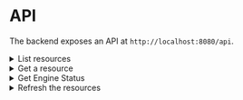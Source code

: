 

# API

The backend exposes an API at `http://localhost:8080/api`.

<details>
<summary>List resources</summary>

| Route | Method |  Description |  Status |
| ------------- | ------------- | ------------- | ------------- |
| [/resources](http://localhost:8080/api/resources)  | POST  | Return list of cloud resources |  :white_check_mark: |


To filter the resources, send a body containing a query.

```js
{
  // set a limit, default is 25, max is 2000 
  "limit": 25,
  //specifies the number of rows to skip before any rows are retrieved
  "offset": 0,
  //filter the resources
  "filter": {
    "core.type": "ec2.Instance"
    "tags.env": "prod"
  }
  //optional sort
  "sort": ["core.type"]
}
```

The response contains:

```js
{
  //the total number of resources matching the filter
  "count": 25,
  //the fields available for filtering the resources, their count is updated based on the input query
  //a field can be: a resource type, a region, a tag key
  "fieldGroups": [],
  //the resources matching the input query (paginated)
  "resources": []
}
```

- Examples of requests:
```js
{
  // set a limit, default is 25, max is 100 
  "limit": 25,
  //specifies the number of rows to skip before any rows are retrieved
  "offset": 0,
  //filter the resources
  "filter": {
    "core.type": "ec2.Instance"
  }
  //optional sort
  "sort": ["core.type"]
}
```

```shell
curl --location --request POST 'http://localhost:8080/api/resources' \
--header 'Content-Type: application/json' \
--data-raw '{
    "filter": {
        "tags.kubernetes.io/created-for/pv/name": "opta-persistent-0-hellopv-hellopv-k8s-service-0"
    }
}'
```

Example of queries:
```js

//default return all the resources (no payload)
{}

//return resources of type "ec2.Instance" with the tag "team" equals "marketplace"
{
  "filter":{
    "core.type": "ec2.Instance",
	  "tags.team": "marketplace"
  }
}

//return resources with the tag "team" defined
{
  "filter":{
	  "tags.team": "(not null)"
  }
}

//return resources missing the tag "team"
{
  "filter":{
	  "tags.team": "(missing)"
  }
}

//filter with more than one value for a field using a OR
// will return resources with type=ec2.Volume AND (team="marketplace" OR team="shipping")
{
  "filter":{
    "core.type":"ec2.Volume",
    "$or": [
      { "tags.team": "marketplace" },
      { "tags.team": "shipping" }
    ]
  } 
}

//Using multiple OR sections
// will return resources with (team="marketplace" OR team="shipping") AND (cluster="dev" OR cluster="prod")  AND (size="large" OR size="medium") 
{
  "filter":{
    "$or": [
      { "tags.team": "marketplace" },
      { "tags.team": "shipping" }
    ],
    "$and": [
      { "$or": [
        { "tags.cluster": "dev" },
        { "tags.cluster": "prod" }
      ] },
      { "$or": [
        { "tags.size": "large" },
        { "tags.size": "medium" }
      ] }
    ]
  }
}

//sort by a field
{
  "filter":{
    "core.type": "s3.Bucket"
  },
  "sort": ["core.region"]
}

//The default order for column is ascending order but you can control it with an optional prefix: + or -. + means ascending order, and - means descending order.
//sort by region desc
{
  "filter":{
    "core.type": "s3.Bucket"
  },
  "sort": ["-core.region"]
}

//Set a limit: default 25, Max is 100
//return the ec2.Instance with a limit of 10 results
{
  "limit": 10,
  "filter":{
    "core.type": "ec2.Instance"
  }
}

//used with limit, the offset paramerter specifies the number of rows to skip before any rows are retrieved
//first page: first 10 results
{
  "limit": 10,
  "offset": 0,
  "filter":{
    "core.type": "ec2.Instance"
  }
}
//second page: next 10 results
{
  "limit": 10,
  "offset": 10,
  "filter":{
    "core.type": "ec2.Instance"
  }
}

```

- Examples of response:

```js
{
  //the query has 2 results - if pagination is used this number would be unchanged - it's the total number of results
  "count":2,
  //the updated list of fields matching the current query
  "fieldGroups":[
    {
      "name":"core",
      "fields":[
        {
          "name":"region",
          "values":[
            {
              "value":"us-east-1",
              "count":"2"
            },
            {
              "value":"eu-west-3",
              // "-" means that this value is not relevant for current query - filtering on it would have no effect
              "count":"-"
            }
          ],
          "count":2
        },
        {
          "name":"type",
          "values":[
            {
              "value":"ec2.Instance",
              "count":"2"
            },
            {
              "value":"ec2.Volume",
              "count":"-"
            }
          ],
          "count":2
        }
      ]
    },
    {
      "name":"tags",
      "fields":[
        {
          "name":"managed-by",
          "values":[
            {
              "value":"cloudformation",
              "count":"2"
            },
            {
              "value":"terraform",
              "count":"-"
            }
          ],
          "count":2
        },
        {
          "name":"env",
          "values":[
            {
              "value":"prod",
              "count":"1"
            },
            {
              "value":"dev",
              "count":"1"
            }
          ],
          "count":2
        }
      ]
    }
  ],
  //list the resources - if pagination is used only one page would be returned at time
  "resources":[
    {
      "id":"i-05a8cc7c8b7bc4f2d",
      "region":"us-east-1",
      "type":"ec2.Instance",
      "tags":[
        {
          "key":"env",
          "value":"dev"
        },
        {
          "key":"managed-by",
          "value":"cloudformation"
        }
      ],
      "rawData":{
        "AmiLaunchIndex":0,
        "Architecture":"x86_64",
        "BlockDeviceMappings":[
          {
            "DeviceName":"/dev/xvda",
            "Ebs":{
              "AttachTime":"2022-06-16T23:25:00Z",
              "DeleteOnTermination":true,
              "Status":"attached",
              "VolumeId":"vol-0d125183ed4159484"
            }
          }
        ],
        "BootMode":"",
        "ImageId":"ami-032930428bf1abbff",
        "InstanceId":"i-05a8cc7c8b7bc4f2d"
      }
    },
    {
      "id":"i-0695984d3a9256cea",
      "region":"us-east-1",
      "type":"ec2.Instance",
      "tags":[
        {
          "key":"env",
          "value":"dev"
        },
        {
          "key":"managed-by",
          "value":"cloudformation"
        }
      ],
      "rawData":{
        "AmiLaunchIndex":0,
        "Architecture":"x86_64",
        "BlockDeviceMappings":[
          {
            "DeviceName":"/dev/xvda",
            "Ebs":{
              "AttachTime":"2022-06-16T23:25:00Z",
              "DeleteOnTermination":true,
              "Status":"attached",
              "VolumeId":"vol-0f6ee55f46d5b5f65"
            }
          }
        ],
        "BootMode":"",
        "ImageId":"ami-032930428bf1abbff",
        "InstanceId":"i-0695984d3a9256cea"
      },
      "updatedAt":"2022-06-20T14:10:44.679424-07:00"
    }
  ]
}
```


</details>
<details>
<summary>Get a resource</summary>

| Route | Method |  Description |  Status |
| ------------- | ------------- | ------------- | ------------- |
| [/resource](http://localhost:8080/api/resource)  | GET  | Return a resource |  :white_check_mark: |

| Parameters | Description |  Examples |
| ------------- | ------------- | ------------- |
| id  | the resource id  | `id=i-024c4971f7f510c8f` return resource with the id `i-024c4971f7f510c8f`

</details>
<details>
<summary>Get Engine Status</summary>

Returns the Status of the Cloudgrep run.

| Route                                                   | Method | Description              |  Status |
|---------------------------------------------------------| ------------- |--------------------------| ------------- |
| [/enginestatus](http://localhost:8080/api/enginestatus) | GET  | Return the Engine status |  :white_check_mark: |

Sample Responses:
```js
// Engine completed successfully
{
    "runId": "6fd67489-d852-4962-95bc-eea01159993f",
    "eventType": "engine",
    "status": "success",
    "providerName": "",
    "resourceType": "",
    "error": "",
    "createdAt": "2022-06-22T02:54:12.727066+05:30",
    "updatedAt": "2022-06-22T02:54:25.458235+05:30",
    "childEvents": [
        {
            "runId": "6fd67489-d852-4962-95bc-eea01159993f",
            "eventType": "provider",
            "status": "success",
            "providerName": "aws",
            "resourceType": "",
            "error": "",
            "createdAt": "2022-06-22T02:54:12.727395+05:30",
            "updatedAt": "2022-06-22T02:54:13.979699+05:30",
            "childEvents": null
        },
        {
            "runId": "6fd67489-d852-4962-95bc-eea01159993f",
            "eventType": "resource",
            "status": "success",
            "providerName": "AWS Provider for account 693658092572, region us-east-2",
            "resourceType": "ec2.Volume",
            "error": "",
            "createdAt": "2022-06-22T02:54:13.980207+05:30",
            "updatedAt": "2022-06-22T02:54:16.658743+05:30",
            "childEvents": null
        }
    ]
}

// Engine is currently running
{
    "runId": "6fd67489-d852-4962-95bc-eea01159993f",
    "eventType": "engine",
    "status": "failed",
    "providerName": "",
    "resourceType": "",
    "error": "1 error message\n error message",
    "createdAt": "2022-06-22T02:54:12.727066+05:30",
    "updatedAt": "2022-06-22T02:54:25.458235+05:30",
    "childEvents": [
    {
        "runId": "6fd67489-d852-4962-95bc-eea01159993f",
        "eventType": "provider",
        "status": "success",
        "providerName": "aws",
        "resourceType": "",
        "error": "",
        "createdAt": "2022-06-22T02:54:12.727395+05:30",
        "updatedAt": "2022-06-22T02:54:13.979699+05:30",
        "childEvents": null
    },
    {
        "runId": "6fd67489-d852-4962-95bc-eea01159993f",
        "eventType": "resource",
        "status": "failed",
        "providerName": "AWS Provider for account 693658092572, region us-east-2",
        "resourceType": "ec2.Volume",
        "error": "error message",
        "createdAt": "2022-06-22T02:54:13.980207+05:30",
        "updatedAt": "2022-06-22T02:54:16.658743+05:30",
        "childEvents": null
    }
]
}
```

If you need to know when the engine is done running, keep pulling this endpoint until the status is no longer **fetching**.

</details>
<details>
<summary>Refresh the resources</summary>

Trigger the engine to refresh the cloud resources.
Calling this endpoint will returns immediately, the engine will start fetching the resources async.

| Route                                                   | Method | Description              |  Status |
|---------------------------------------------------------| ------------- |--------------------------| ------------- |
| [/refresh](http://localhost:8080/api/refresh) | POST  | Refresh the cloud resources |  :white_check_mark: |

Sample Responses:
```js
// Refresh request acknowledged, the refresh has started.
code: 200
body: {}

// The refresh has already been triggered and is in progress
code: 202
{
  "status":"202",
  "error":"engine is already running"
}

// There was an error
code: 400
{
  "status":"400",
  "error":"can't connect to datastore"
}

```

Once the refreshed is triggered, call **Get Engine Status** API to know if the refresh is done.
</details>
